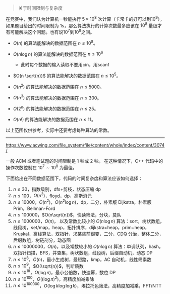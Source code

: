 > 关于时间限制与复杂度

在竞赛中，我们认为计算机一秒能执行 $5 \times 10^8$ 次计算（卡常卡的好可以到$10^9$），如果题目给出的时间限制为 1s，那么算法执行的计算次数最多应该在 $10^8$ 量级才有可能解决这个问题。也有说$10^7$到$10^8$之间。

- $O(n)$ 的算法能解决的数据范围在 $n \leq 10^8$。
- $O(n \log n)$ 的算法能解决的数据范围在 $n \leq 10^6$

  - 此时每个数据的输入读取不要用cin，用scanf
- $O(n \sqrt{n})$ 的算法能解决的数据范围在 $n \leq 10^5$。
- $O(n^2)$ 的算法能解决的数据范围在 $n \leq 5000$。
- $O(n^3)$ 的算法能解决的数据范围在 $n \leq 300$。
- $O(2^n)$ 的算法能解决的数据范围在 $n \leq 25$。
- $O(n!)$ 的算法能解决的数据范围在 $n \leq 11$。

以上范围仅供参考，实际中还要考虑每种算法的常数。

---

https://www.acwing.com/file_system/file/content/whole/index/content/3074/

一般 ACM 或者笔试题的时间限制是 1 秒或 2 秒。
在这种情况下，C++ 代码中的操作次数控制在 $10^7 \sim 10^8$ 为最佳。

下面给出在不同数据范围下，代码的时间复杂度和算法应该如何选择：

1. $n \leq 30$，指数级别，dfs+剪枝，状态压缩 dp
2. $n \leq 100$，$O(n^3)$，floyd，dp，高斯消元
3. $n \leq 10000$，$O(n^2)$，$O(n^2 \log n)$，dp，二分，朴素版 Dijkstra，朴素版 Prim，Bellman-Ford
4. $n \leq 100000$，$O(n\sqrt{n})$，快读筛法，分块，莫队
5. $n \leq 1000000$，$O(n)$， 以及常数比较小的 $O(n \log n)$ 算法：sort，树状数组，线段树，set/map，heap，拓扑排序，dijkstra+heap，prim+heap，Kruskal，离线算法，双指针，求某些前缀变，二分，CDQ 分治，整体二分，后缀数组，树链剖分，动态图
6. $n \leq 10000000$，$O(n)$，以及常数较小的 $O(n \log n)$ 算法：单调队列，hash，双指针扫描，BFS，并查集，树状数组，线段树，后缀自动机，动态 DP
7. $n \leq 10^8$，$O(n)$，最小生成树，最短路，kmp，AC 自动机，线性筛素数
8. $n \leq 10^9$，$O(\sqrt{n})$，判断质数
9. $n \leq 10^{18}$，$O(\log n)$，最小公倍数，快速幂，数位 DP
10. $n \leq 10^{100}$，$O((\log n)^2)$，高精度加减乘除
11. $n \leq 10^{100000}$，$O(\log k \log \log k)$，埃拉托色筛法，高精度加减乘，FFT/NTT
